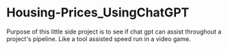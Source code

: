 # Housing-Prices_UsingChatGPT

Purpose of this little side project is to see if chat gpt can assist throughout a project's pipeline. Like a tool assisted speed run in a video game.
